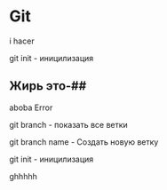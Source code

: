 # Git

i hacer

git init - иницилизация

## Жирь это-##

aboba
Error

git branch - показать все ветки

git branch name - Создать новую ветку

git init - иницилизация

ghhhhh